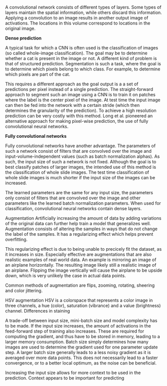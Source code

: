 

A convolutional network consists of different types of layers. Some types of layers maintain the spatial information, while others discard this information. Applying a convolution to an image results in another output image of activations. The locations in this volume correspond to locations in the original image. 

**Dense prediction**

A typical task for which a CNN is often used is the classification of images (so called whole-image classification). The goal may be to determine whether a cat is present in the image or not. A different kind of problem is that of structured prediction. Segmentation is such a task, where the goal is to determine which pixels belong to which class. For example, to determine which pixels are part of the cat. 

This requires a different approach as the goal output is a a set of predictions per pixel instead of a single prediction. The straight-forward approach to segment such an image using a CNN is to train it on patches where the label is the center pixel of the image. At test time the input image can then be fed into the network with a certain stride (which then determines the granularity of the prediction). To achieve a high resolution prediction can be very costly with this method. Long et al. pioneered an alternative approach for making pixel-wise prediction, the use of fully convolutional neural networks.

**Fully convolutional networks**

Fully convolutional networks have another advantage. The parameters of such a network consist of filters that are convolved over the image and input-volume-independent values (such as batch normalization alphas). As such, the input size of such a network is not fixed. Although the goal is to best classify patches of larger images, the intended use of this method is the classification of whole slide images. The test time classification of whole slide images is much shorter if the input size of the images can be increased.  


The learned parameters are the same for any input size, the parameters only consist of filters that are convolved over the image and other parameters like the learned batch normalization parameters. 
When used for classification, convolutional neural networks contain dense layers. 





Augmentation
Artificially increasing the amount of data by adding variations of the original data can further help train a model that generalizes well. Augmentation consists of altering the samples in ways that do not change the label of the samples. It has a regularizing effect which helps prevent overfitting. 

This regularizing effect is due to being unable to precicely fit the dataset, as it increases in size. Especially effective are augmentations that are also realistic examples of real world data. An example is mirroring an image of an airplane horizontally. The resulting image likely still a realistic image of an airplane. Flipping the image vertically will cause the airplane to be upside down, which is very unlikely the case in actual data points. 

Common methods of augmentation are flips, zooming, rotating, sheering and color jittering.

HSV augmentation
HSV is a colorspace that represents a color image in three channels, a hue (color), saturation (vibrance) and a value (brightness) channel. Differences in staining 






A trade-off between input size, mini-batch size and model complexity has to be made. If the input size increases, the amount of activations in the feed-forward step of training also increases. These are required for computing the gradient, and thus have to be stored in memory, leading to a larger memory consumption. Batch size simply determines how many images are used to determine the gradient used for one parameter update step. A larger batch size generally leads to a less noisy gradient as it is averaged over more data points. This does not necessarily lead to a faster convergence, or to a better local optimum, as the noise can be beneficial. 

Increasing the input size allows for more context to be used in the prediction. Context appears to be important for predicting 